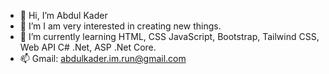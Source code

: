 - 👋 Hi, I’m Abdul Kader
- 👀 I’m I am very interested in creating new things.
- 🌱 I’m currently learning  HTML, CSS JavaScript, Bootstrap, Tailwind CSS,  Web API C# .Net, ASP .Net Core.
- 📫 Gmail: abdulkader.im.run@gmail.com

<!---
abKder/abKder is a ✨ special ✨ repository because its `README.md` (this file) appears on your GitHub profile.
You can click the Preview link to take a look at your changes.
--->
